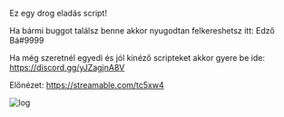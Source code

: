 Ez egy drog eladás script!

Ha bármi buggot találsz benne akkor nyugodtan felkereshetsz itt: Edző Bá#9999

Ha még szeretnél egyedi és jól kinéző scripteket akkor gyere be ide: https://discord.gg/yJZagjnA8V

Előnézet:
https://streamable.com/tc5xw4


![log](https://user-images.githubusercontent.com/100534265/222263401-918e4c86-8eff-4845-b4dd-433a53d47fe8.png)
